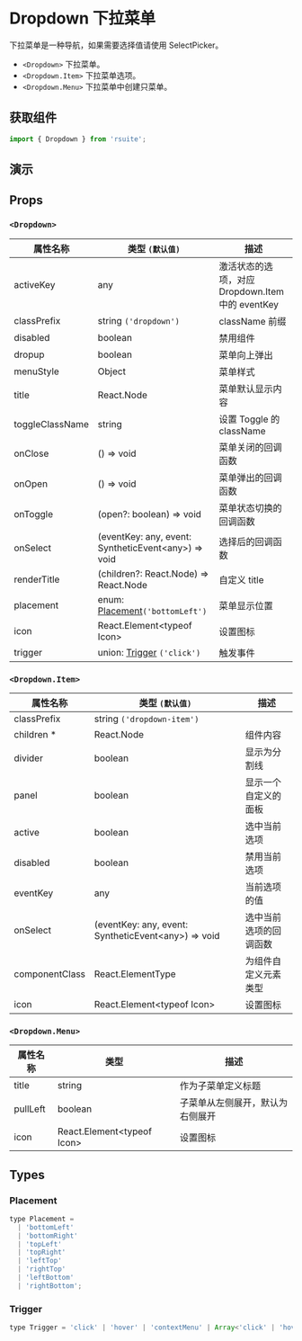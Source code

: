 # Dropdown 下拉菜单

下拉菜单是一种导航，如果需要选择值请使用 SelectPicker。

* `<Dropdown>` 下拉菜单。
* `<Dropdown.Item>` 下拉菜单选项。
* `<Dropdown.Menu>` 下拉菜单中创建只菜单。

## 获取组件

```js
import { Dropdown } from 'rsuite';
```

## 演示

<!--{demo}-->

## Props

### `<Dropdown>`

| 属性名称        | 类型 `(默认值)`                                           | 描述                                             |
| --------------- | --------------------------------------------------------- | ------------------------------------------------ |
| activeKey       | any                                                       | 激活状态的选项，对应 Dropdown.Item 中的 eventKey |
| classPrefix     | string `('dropdown')`                                     | className 前缀                                   |
| disabled        | boolean                                                   | 禁用组件                                         |
| dropup          | boolean                                                   | 菜单向上弹出                                     |
| menuStyle       | Object                                                    | 菜单样式                                         |
| title           | React.Node                                                | 菜单默认显示内容                                 |
| toggleClassName | string                                                    | 设置 Toggle 的 className                         |
| onClose         | () => void                                                | 菜单关闭的回调函数                               |
| onOpen          | () => void                                                | 菜单弹出的回调函数                               |
| onToggle        | (open?: boolean) => void                                  | 菜单状态切换的回调函数                           |
| onSelect        | (eventKey: any, event: SyntheticEvent&lt;any&gt;) => void | 选择后的回调函数                                 |
| renderTitle     | (children?: React.Node) => React.Node                     | 自定义 title                                     |
| placement       | enum: [Placement](#Placement)`('bottomLeft')`             | 菜单显示位置                                     |
| icon            | React.Element&lt;typeof Icon&gt;                          | 设置图标                                         |
| trigger         | union: [Trigger](#Trigger) `('click')`                    | 触发事件                                         |

### `<Dropdown.Item>`

| 属性名称       | 类型 `(默认值)`                                           | 描述                   |
| -------------- | --------------------------------------------------------- | ---------------------- |
| classPrefix    | string `('dropdown-item')`                                |
| children \*    | React.Node                                                | 组件内容               |
| divider        | boolean                                                   | 显示为分割线           |
| panel          | boolean                                                   | 显示一个自定义的面板   |
| active         | boolean                                                   | 选中当前选项           |
| disabled       | boolean                                                   | 禁用当前选项           |
| eventKey       | any                                                       | 当前选项的值           |
| onSelect       | (eventKey: any, event: SyntheticEvent&lt;any&gt;) => void | 选中当前选项的回调函数 |
| componentClass | React.ElementType                                         | 为组件自定义元素类型   |
| icon           | React.Element&lt;typeof Icon&gt;                          | 设置图标               |

### `<Dropdown.Menu>`

| 属性名称 | 类型                             | 描述                             |
| -------- | -------------------------------- | -------------------------------- |
| title    | string                           | 作为子菜单定义标题               |
| pullLeft | boolean                          | 子菜单从左侧展开，默认为右侧展开 |
| icon     | React.Element&lt;typeof Icon&gt; | 设置图标                         |

## Types

### Placement

```js
type Placement =
  | 'bottomLeft'
  | 'bottomRight'
  | 'topLeft'
  | 'topRight'
  | 'leftTop'
  | 'rightTop'
  | 'leftBottom'
  | 'rightBottom';
```

### Trigger

```js
type Trigger = 'click' | 'hover' | 'contextMenu' | Array<'click' | 'hover' | 'contextMenu'>;
```
